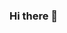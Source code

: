 ### Hi there 👋

<!--
**DuyVo96/DuyVo96** is a ✨ _special_ ✨ repository because its `README.md` (this file) appears on your GitHub profile.

Here are some ideas to get you started:

- 👋 Hi, I’m Duy Vo 🇻🇳
- 🌱 I’m the journey of being Web3 Dev 🧑‍💻
- 📫 How to reach me: vominhduy.cokhi@gmail.com
- ⚡ Fun fact: In the past I were a mechanical engineer
-->

